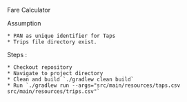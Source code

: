 Fare Calculator

Assumption

    * PAN as unique identifier for Taps
    * Trips file directory exist.

Steps :

    * Checkout repository
    * Navigate to project directory
    * Clean and build `./gradlew clean build`
    * Run `./gradlew run --args="src/main/resources/taps.csv src/main/resources/trips.csv"`
